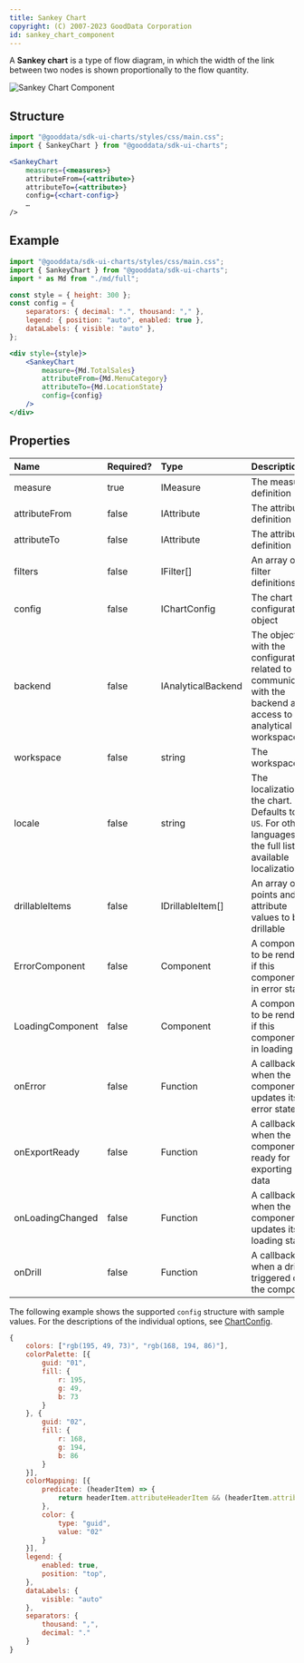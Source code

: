 ```yaml
---
title: Sankey Chart
copyright: (C) 2007-2023 GoodData Corporation
id: sankey_chart_component
---
```


A **Sankey chart** is a type of flow diagram, in which the width of the link between two nodes is shown proportionally to the flow quantity.


![Sankey Chart Component](gd-ui/sankey_chart.png "Sankey Chart Component")

## Structure

```jsx
import "@gooddata/sdk-ui-charts/styles/css/main.css";
import { SankeyChart } from "@gooddata/sdk-ui-charts";

<SankeyChart
    measures={<measures>}
    attributeFrom={<attribute>}
    attributeTo={<attribute>}
    config={<chart-config>}
    …
/>
```

## Example

```jsx
import "@gooddata/sdk-ui-charts/styles/css/main.css";
import { SankeyChart } from "@gooddata/sdk-ui-charts";
import * as Md from "./md/full";

const style = { height: 300 };
const config = {
    separators: { decimal: ".", thousand: "," },
    legend: { position: "auto", enabled: true },
    dataLabels: { visible: "auto" },
};

<div style={style}>
    <SankeyChart
        measure={Md.TotalSales}
        attributeFrom={Md.MenuCategory}
        attributeTo={Md.LocationState}
        config={config}
    />
</div>
```

## Properties

| Name             | Required? | Type | Description |
|:-----------------| :--- | :--- | :--- |
| measure          | true | IMeasure | The measure definition |
| attributeFrom    | false | IAttribute | The attribute definition |
| attributeTo      | false | IAttribute | The attribute definition |
| filters          | false | IFilter[] | An array of filter definitions |
| config           | false | IChartConfig | The chart configuration object |
| backend          | false | IAnalyticalBackend | The object with the configuration related to communication with the backend and access to analytical workspaces |
| workspace        | false | string | The workspace ID |
| locale           | false | string | The localization of the chart. Defaults to `en-US`. For other languages, see the full list of available localizations. |
| drillableItems   | false | IDrillableItem[]  | An array of points and attribute values to be drillable |
| ErrorComponent   | false | Component | A component to be rendered if this component is in error state  |
| LoadingComponent | false | Component | A component to be rendered if this component is in loading state |
| onError          | false | Function | A callback when the component updates its error state |
| onExportReady    | false | Function | A callback when the component is ready for exporting its data |
| onLoadingChanged | false | Function | A callback when the component updates its loading state |
| onDrill          | false | Function | A callback when a drill is triggered on the component |

The following example shows the supported `config` structure with sample values. For the descriptions of the individual options, see [ChartConfig](../chart_config).

```javascript
{
    colors: ["rgb(195, 49, 73)", "rgb(168, 194, 86)"],
    colorPalette: [{
        guid: "01",
        fill: {
            r: 195,
            g: 49,
            b: 73
        }
    }, {
        guid: "02",
        fill: {
            r: 168,
            g: 194,
            b: 86
        }
    }],
    colorMapping: [{
        predicate: (headerItem) => {
            return headerItem.attributeHeaderItem && (headerItem.attributeHeaderItem.uri === "Coffee")
        },
        color: {
            type: "guid",
            value: "02"
        }
    }],
    legend: {
        enabled: true,
        position: "top",
    },
    dataLabels: {
        visible: "auto"
    },
    separators: {
        thousand: ",",
        decimal: "."
    }
}
```